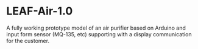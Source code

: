 # LEAF-Air-1.0
A fully working prototype model of an air purifier based on Arduino and input form sensor (MQ-135, etc) supporting with a display communication for the customer. 
